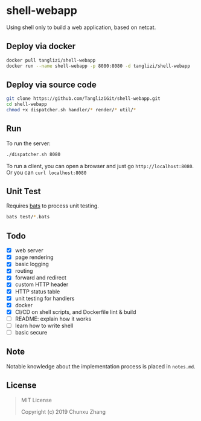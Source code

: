 # shell-webapp
Using shell only to build a web application, based on netcat. 

## Deploy via docker  
```bash
docker pull tanglizi/shell-webapp  
docker run --name shell-webapp -p 8080:8080 -d tanglizi/shell-webapp
```

## Deploy via source code
```bash
git clone https://github.com/TangliziGit/shell-webapp.git
cd shell-webapp
chmod +x dispatcher.sh handler/* render/* util/*
```

## Run
To run the server:
```bash
./dispatcher.sh 8080
```

To run a client, you can open a browser and just go `http://localhost:8080`.  
Or you can `curl localhost:8080`

## Unit Test
Requires [bats](https://github.com/bats-core/bats-core) to process unit testing.
```bash
bats test/*.bats
```

## Todo

- [x] web server
- [x] page rendering
- [x] basic logging
- [x] routing
- [x] forward and redirect
- [x] custom HTTP header
- [x] HTTP status table
- [x] unit testing for handlers
- [x] docker
- [x] CI/CD on shell scripts, and Dockerfile lint & build
- [ ] README: explain how it works
- [ ] learn how to write shell
- [ ] basic secure

## Note
Notable knowledge about the implementation process is placed in `notes.md`.

## License

> MIT License
> 
> Copyright (c) 2019 Chunxu Zhang
> 
